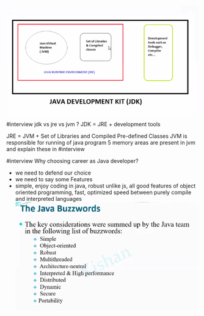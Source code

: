 ![jvmjrejdk.png](images/jvmjrejdk.png)

#interview jdk vs jre vs jvm ?
JDK = JRE + development tools 

JRE = JVM + Set of Libraries and Compiled Pre-defined Classes 
JVM is responsible for running of java program 
5 memory areas are present in jvm and explain these in #interview 

#interview Why choosing career as Java developer? 
- we need to defend our choice 
- we need to say some Features
- simple, enjoy coding in java, robust unlike js, all good features of object oriented programming, fast, optimized speed between purely compile and interpreted languages
![javabuzzwords.png](images/javabuzzwords.png)

